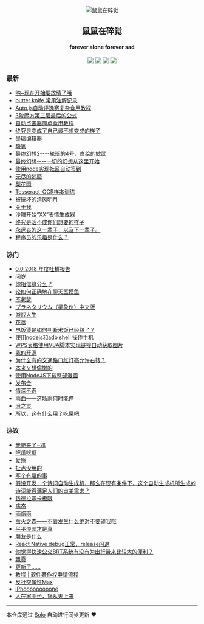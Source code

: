 <p align="center"><img alt="鼠鼠在碎觉" src="https://www.sszsj.top/images/favicon.png"></p><h2 align="center">
鼠鼠在碎觉
</h2>

<h4 align="center">forever alone forever sad</h4>
<p align="center"><a title="鼠鼠在碎觉" target="_blank" href="https://github.com/csfwff/solo-blog"><img src="https://img.shields.io/github/last-commit/csfwff/solo-blog.svg?style=flat-square&color=FF9900"></a>
<a title="GitHub repo size in bytes" target="_blank" href="https://github.com/csfwff/solo-blog"><img src="https://img.shields.io/github/repo-size/csfwff/solo-blog.svg?style=flat-square"></a>
<a title="Solo Version" target="_blank" href="https://github.com/88250/solo/releases"><img src="https://img.shields.io/badge/solo-3.6.7-f1e05a.svg?style=flat-square&color=blueviolet"></a>
<a title="Hits" target="_blank" href="https://github.com/88250/hits"><img src="https://hits.b3log.org/csfwff/solo-blog.svg"></a></p>

### 最新

* [呐~现在开始要放晴了哦](https://sszsj.top/articles/2019/11/25/1574680383245.html)
* [butter knife 常用注解记录](https://sszsj.top/articles/2019/11/14/1573698361728.html)
* [Auto.js自动评选赛复杂食用教程](https://sszsj.top/articles/2019/11/06/1573019191477.html)
* [3阶魔方第三层最后的公式](https://sszsj.top/articles/2019/11/02/1572682263633.html)
* [自动点击器简单食用教程](https://sszsj.top/articles/2019/10/15/1571118414618.html)
* [终究是变成了自己最不想变成的样子](https://sszsj.top/articles/2019/10/14/1571031366587.html)
* [墨璃编辑器](https://sszsj.top/articles/2019/10/08/1570519976196.html)
* [缺氧](https://sszsj.top/articles/2019/09/17/1568701857696.html)
* [最终幻想2----轮班的4号，白给的敏武](https://sszsj.top/articles/2019/09/11/1568209682009.html)
* [最终幻想----一切的幻想从这里开始](https://sszsj.top/articles/2019/09/07/1567834362634.html)
* [使用node实现社区自动签到](https://sszsj.top/articles/2019/08/19/1566187412149.html)
* [无尽的梦魇](https://sszsj.top/articles/2019/08/16/1565962481242.html)
* [梨花雨](https://sszsj.top/articles/2019/08/09/1565357654227.html)
* [Tesseract-OCR样本训练](https://sszsj.top/articles/2019/08/06/1565096487696.html)
* [被玩坏的清风明月](https://sszsj.top/articles/2019/08/01/1564644492634.html)
* [关于我](https://sszsj.top/articles/2019/07/25/1564066081227.html)
* [沙雕开始“XX”表情生成器](https://sszsj.top/articles/2019/07/24/1563931842680.html)
* [终究是活不成你们想要的样子](https://sszsj.top/articles/2019/07/19/1563541443587.html)
* [永远丧的这一辈子，以及下一辈子。](https://sszsj.top/articles/2019/07/13/1562981330149.html)
* [程序员的乐趣是什么？](https://sszsj.top/articles/2019/07/13/1562980582212.html)

### 热门

* [0.0 2018 年度吐槽报告](https://sszsj.top/articles/2019/01/08/1546941770060.html)
* [闲岁](https://sszsj.top/articles/2018/08/27/1535376564886.html)
* [你相信缘分么？](https://sszsj.top/articles/2019/05/17/1558105244933.html)
* [论如何正确地在聊天室摸鱼](https://sszsj.top/articles/2019/06/17/1560741788460.html)
* [不老梦](https://sszsj.top/articles/2017/07/05/1533348403558.html)
* [プラネタリウム（星象仪）中文版](https://sszsj.top/articles/2017/07/05/1533348402527.html)
* [游戏人生](https://sszsj.top/articles/2017/07/05/1533348409230.html)
* [花落](https://sszsj.top/articles/2017/07/22/1533348411293.html)
* [电饭煲是如何判断米饭已经熟了？](https://sszsj.top/articles/2017/07/05/1533348410074.html)
* [使用nodejs和adb shell 操作手机](https://sszsj.top/articles/2019/05/13/1557755273356.html)
* [WPS表格使用VBA脚本实现链接自动获取图片](https://sszsj.top/articles/2019/02/01/1549029322040.html)
* [我的开源](https://sszsj.top/my-github-repos)
* [为什么有的交通路口红灯亮允许右转？](https://sszsj.top/articles/2017/07/05/1533348404152.html)
* [本来又想偷懒的](https://sszsj.top/articles/2018/09/06/1536240300480.html)
* [使用NodeJS下载整部漫画](https://sszsj.top/articles/2019/05/13/1557758069371.html)
* [发布会](https://sszsj.top/articles/2018/09/12/1536757460449.html)
* [情深不寿](https://sszsj.top/articles/2017/07/05/1533348407480.html)
* [雨血——这场雨何时能停](https://sszsj.top/articles/2017/07/05/1533348412480.html)
* [湫之灵](https://sszsj.top/articles/2019/03/26/1553603002975.html)
* [所以，这有什么用？吃屎吧](https://sszsj.top/articles/2017/07/05/1533348408121.html)

### 热议

* [我肥来了~耶](https://sszsj.top/articles/2017/07/04/1533348407761.html)
* [吃瓜吃瓜](https://sszsj.top/articles/2018/09/03/1535981587481.html)
* [爱殇](https://sszsj.top/articles/2017/07/05/1533348409511.html)
* [扯点没用的](https://sszsj.top/articles/2017/07/05/1533348408464.html)
* [写个有趣的事](https://sszsj.top/articles/2017/07/14/1533348406433.html)
* [假设开发一个诗词自动生成机，那么在现有条件下，这个自动生成机所生成的诗词能否满足人们的审美需求？](https://sszsj.top/articles/2017/07/05/1533348405902.html)
* [钱德拉塞卡极限](https://sszsj.top/articles/2017/07/05/1533348412121.html)
* [病态](https://sszsj.top/articles/2019/04/16/1555421378133.html)
* [画烟雨](https://sszsj.top/articles/2017/07/05/1533348410464.html)
* [萤火之森——不管发生什么绝对不要碰我哦](https://sszsj.top/articles/2017/07/05/1533348411714.html)
* [平平淡淡才是真](https://sszsj.top/articles/2018/08/28/1535463278466.html)
* [朋友是什么](https://sszsj.top/articles/2017/07/05/1533348408949.html)
* [React Native debug正常，release闪退](https://sszsj.top/articles/2019/03/14/1552566949418.html)
* [你觉得快速公交BRT系统有没有为出行带来比较大的便利？](https://sszsj.top/articles/2017/07/05/1533348405293.html)
* [飘零](https://sszsj.top/articles/2017/08/05/1533348412918.html)
* [更新了……](https://sszsj.top/articles/2018/09/19/1537367063132.html)
* [教程 | 软件著作权申请流程](https://sszsj.top/articles/2019/02/18/1550476807887.html)
* [反社交属性Max](https://sszsj.top/articles/2019/04/10/1554826279823.html)
* [iPhooooooooone](https://sszsj.top/articles/2018/09/13/1536839435421.html)
* [人在家中坐，锅从天上来](https://sszsj.top/articles/2018/08/24/1535116338137.html)

---

本仓库通过 [Solo](https://github.com/88250/solo) 自动进行同步更新 ❤️ 